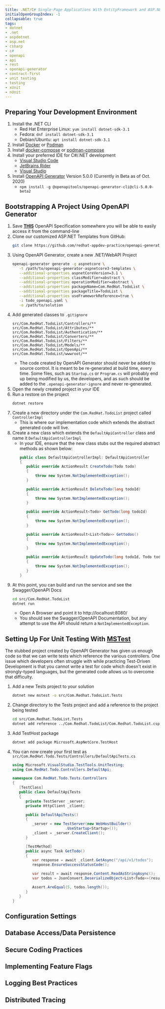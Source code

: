 ```yaml
---
title: .NET/C# Single-Page Applications With EntityFramework and ASP.NET
initialOpenGroupIndex: -1
collapsable: true
tags:
- dotnet
- .net
- aspdotnet
- asp.net
- csharp
- c#
- openapi
- api
- rest
- openapi-generator
- contract-first
- unit testing
- testing
- xUnit
- nUnit
---
```


## Preparing Your Development Environment

1. Install the .NET CLI
   * Red Hat Enterprise Linux: `yum install dotnet-sdk-3.1`
   * Fedora: `dnf install dotnet-sdk-3.1`
   * Debian/Ubuntu: `apt install dotnet-sdk-3.1`
1. Install [Docker](https://www.docker.com/) or [Podman](https://podman.io/)
1. Install [docker-compose](https://docs.docker.com/compose/) or [podman-compose](https://github.com/containers/podman-compose)
1. Install your preferred IDE for C#/.NET development
   * [Visual Studio Code](https://code.visualstudio.com/)
   * [JetBrains Rider](https://www.jetbrains.com/rider/)
   * [Visual Studio](https://visualstudio.microsoft.com/)
1. Install [OpenAPI Generator](https://openapi-generator.tech/) Version 5.0.0 (Currently in Beta as of Oct. 2020)
   * `npm install -g @openapitools/openapi-generator-cli@cli-5.0.0-beta2`

## Bootstrapping A Project Using OpenAPI Generator

1. Save **[THIS](/support_docs/todo_openapi.yaml)** OpenAPI Specification somewhere you will be able to easily access it from the command-line
1. Clone our customized ASP.NET Templates from GitHub:
   ```bash
   git clone https://github.com/redhat-appdev-practice/openapi-generator-aspnetcore3-templates.git
   ```
1. Using OpenAPI Generator, create a new .NET/WebAPI Project
   ```bash
   openapi-generator generate -g aspnetcore \
      -t /path/to/openapi-generator-aspnetcore3-templates \
      --additional-properties aspnetCoreVersion=3.1 \
      --additional-properties classModifier=abstract \
      --additional-properties operationModifier=abstract \
      --additional-properties packageName=Com.RedHat.TodoList \
      --additional-properties packageTitle=TodoList \
      --additional-properties useFrameworkReference=true \
      -i todo_openapi.yaml \
      -o /path/to/solution
   ```
1. Add generated classes to `.gitignore`
   ```
   src/Com.RedHat.TodoList/Controllers/**
   src/Com.RedHat.TodoList/Attributes/**
   src/Com.RedHat.TodoList/Authentication/**
   src/Com.RedHat.TodoList/Converters/**
   src/Com.RedHat.TodoList/Filters/**
   src/Com.RedHat.TodoList/Models/**
   src/Com.RedHat.TodoList/OpenApi/**
   src/Com.RedHat.TodoList/wwwroot/**
   ```
   * The code created by OpenAPI Generator should never be added to source control. It is meant to be re-generated at build time, every time. Some files, such as `Startup.cs` or `Program.cs` will probably end up being modified by us, the developers, and as such should be added to the `.openapi-generator-ignore` and never re-generated.
1. Open the newly created project in your IDE
1. Run a restore on the project
   ```bash
   dotnet restore
   ```
1. Create a new directory under the `Com.RedHat.TodoList` project called `ControllerImpl`
   * This is where our implementation code which extends the abstract generated code will live.
1. Create a new class which extends the `DefaultApiController` class and name it `DefaultApiControllerImpl`
   * In your IDE, ensure that the new class stubs out the required abstract methods as shown below:
     ```csharp
     public class DefaultApiControllerImpl: DefaultApiController
     {
        public override ActionResult CreateTodo(Todo todo)
        {
            throw new System.NotImplementedException();
        }

        public override ActionResult DeleteTodo(long todoId)
        {
            throw new System.NotImplementedException();
        }

        public override ActionResult<Todo> GetTodo(long todoId)
        {
            throw new System.NotImplementedException();
        }

        public override ActionResult<List<Todo>> Gettodos()
        {
            throw new System.NotImplementedException();
        }

        public override ActionResult UpdateTodo(long todoId, Todo todo)
        {
            throw new System.NotImplementedException();
        }
     }
     ```
2. At this point, you can build and run the service and see the Swagger/OpenAPI Docs
   ```bash
   cd src/Com.RedHat.TodoList
   dotnet run
   ```
   * Open A Browser and point it to http://localhost:8080/
   * You should see the Swagger/OpenAPI Documentation, but any attempt to use the API should return a `NotImplementedException`.

## Setting Up For Unit Testing With [MSTest](https://docs.microsoft.com/en-us/dotnet/core/testing/unit-testing-with-mstest)

The stubbed project created by OpenAPI Generator has given us enough code so that we can write tests which reference the various controllers. One issue which developers often struggle with while practicing Test-Driven Development is that you cannot write a test for code which doesn't exist in strongly-typed languages, but the generated code allows us to overcome that difficulty.

1. Add a new Tests project to your solution
   ```bash
   dotnet new mstest -o src/Com.Redhat.TodoList.Tests
   ```
1. Change directory to the Tests project and add a reference to the project being tested
   ```bash
   cd src/Com.Redhat.TodoList.Tests
   dotnet add reference ../Com.Redhat.TodoList/Com.Redhat.TodoList.csproj
   ```
1. Add TestHost package
   ```bash
   dotnet add package Microsoft.AspNetCore.TestHost
   ```
2. You can now create your first test as `src/Com.RedHat.Todo.Tests/Controllers/DefaultApiTests.cs`
   ```csharp
   using Microsoft.VisualStudio.TestTools.UnitTesting;
   using Com.RedHat.Todo.Controllers.DefaultApi;

   namespace Com.RedHat.Todo.Tests.Controllers
   {
      [TestClass]
      public class DefaultApiTests
      {
         private TestServer _server;
         private HttpClient _client;

         public DefaultApiTests()
         {
            _server = new TestServer(new WebHostBuilder()
                           .UseStartup<Startup>());
            _client = _server.CreateClient();
         }

         [TestMethod]
         public async Task GetTodo()
         {
            var response = await _client.GetAsync("/api/v1/todos");
            response.EnsureSuccessStatusCode();

            var result = await response.Content.ReadAsStringAsync();
            var todos = JsonConvert.DeserializeObject<List<Todo>>(result);

            Assert.AreEqual(5, todos.length());
         }
      }
   }
   ```

## Configuration Settings



## Database Access/Data Persistence



## Secure Coding Practices



## Implementing Feature Flags



## Logging Best Practices



## Distributed Tracing


